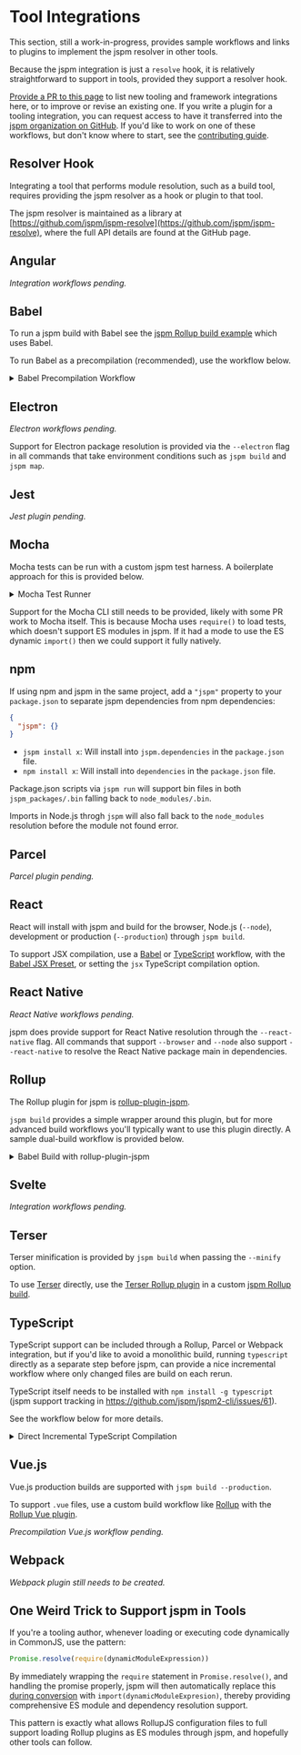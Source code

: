 # Tool Integrations

This section, still a work-in-progress, provides sample workflows and links to plugins to implement the jspm resolver in other tools.

Because the jspm integration is just a `resolve` hook, it is relatively straightforward to support in tools, provided they support a resolver hook.

[Provide a PR to this page](https://github.com/jspm/jspm.org/blob/master/docs/integrations.md) to list new tooling and framework integrations here, or to improve or revise an existing one. If you write a plugin for a tooling integration, you can request access to have it transferred into the [jspm organization on GitHub](https://github.com/jspm). If you'd like to work on one of these workflows, but don't know where to start, see the [contributing guide](TODO).

## Resolver Hook

Integrating a tool that performs module resolution, such as a build tool, requires providing the jspm resolver as a hook or plugin to that tool.

The jspm resolver is maintained as a library at [https://github.com/jspm/jspm-resolve](https://github.com/jspm/jspm-resolve), where the full API details are found at the GitHub page.

## Angular

_Integration workflows pending._

## Babel

To run a jspm build with Babel see the [jspm Rollup build example](#Rollup) which uses Babel.

To run Babel as a precompilation (recommended), use the workflow below.

<details>
<summary>Babel Precompilation Workflow</summary>

> `jspm install` support for Babel CLI currently doesn't work as there is no way to use dynamic `import()` to provide the plugins which is required for the jspm integration. If and when Babel supports asynchronous / promise-based plugin configuration, then we'll be able to support this. See the tracking issue at https://github.com/babel/babel/issues/9888.

First [separate the jspm and npm dependencies](#npm) in the `package.json`:

```json
{
  "jspm": {}
}
```

Install Babel and any plugins:

```
npm install @babel/core @babel/cli @babel/preset-env --dev
```

Create a `babel.config.js`:

```
module.exports = {
  sourceMap: true,
  presets: ["@babel/preset-env"]
};
```

And set up the `package.json` `"scripts"` entry:

```js
{
  "scripts": {
    "compile": "babel src -d lib",
    "compile-watch": "babel src -d lib --watch"
  }
}
```

`jspm run compile` (or `compile-watch`) will now compile all the individual `src` files to the `lib` directory, where they can then be optimized further [as in the main guide workflows](/docs/guide).

</details>

## Electron

_Electron workflows pending._

Support for Electron package resolution is provided via the `--electron` flag in all commands that take environment conditions such as `jspm build` and `jspm map`.

## Jest

_Jest plugin pending._

## Mocha

Mocha tests can be run with a custom jspm test harness. A boilerplate approach for this is provided below.

<details>
<summary>Mocha Test Runner</summary>

```
jspm install mocha
```

Create the following runner in a `test/test.js` file:

```js
import Mocha from 'mocha';
import { dirname } from 'path';
import { fileURLToPath } from 'url';
import { promises as fs } from 'fs';

(async () => {
  const __dirname = dirname(fileURLToPath(import.meta.url));
  const tests = (await fs.readdir(__dirname)).filter(name => name.endsWith('.js'));
  const mocha = new Mocha({
    // Set Mocha options here
  });

  for (const test of tests) {
    mocha.suite.emit('pre-require', global, test, mocha);
    await import('./' + test);
  }

  mocha.run();
})()
.catch(e => {
  console.error(e);
});
```

This can be executed with `jspm test/test.js`, or in the `package.json`:

```json
{
  "scripts": {
    "test": "jspm test/test.js"
  }
}
```

The above will run all `test/*.js` test files through Mocha.
</details>

Support for the Mocha CLI still needs to be provided, likely with some PR work to Mocha itself. This is because Mocha uses `require()` to load tests, which doesn't support ES modules in jspm. If it had a mode to use the ES dynamic `import()` then we could support it fully natively.

## npm

If using npm and jspm in the same project, add a `"jspm"` property to your `package.json` to separate jspm dependencies from npm dependencies:

```json
{
  "jspm": {}
}
```

* `jspm install x`: Will install into `jspm.dependencies` in the `package.json` file.
* `npm install x`: Will install into `dependencies` in the `package.json` file.

Package.json scripts via `jspm run` will support bin files in both `jspm_packages/.bin` falling back to `node_modules/.bin`.

Imports in Node.js throgh `jspm` will also fall back to the `node_modules` resolution before the module not found error.

## Parcel

_Parcel plugin pending._

## React

React will install with jspm and build for the browser, Node.js (`--node`), development or production (`--production`) through `jspm build`.

To support JSX compilation, use a [Babel](#Babel) or [TypeScript](#TypeScript) workflow, with the [Babel JSX Preset](https://babeljs.io/docs/en/babel-preset-react), or setting the `jsx` TypeScript compilation option.

## React Native

_React Native workflows pending._

jspm does provide support for React Native resolution through the `--react-native` flag. All commands that support `--browser` and `--node` also support `--react-native` to resolve the React Native package main in dependencies.

## Rollup

The Rollup plugin for jspm is [rollup-plugin-jspm](https://github.com/jspm/rollup-plugin-jspm).

`jspm build` provides a simple wrapper around this plugin, but for more advanced build workflows you'll typically want to use this plugin directly. A sample dual-build workflow is provided below.

<details>
<summary>Babel Build with rollup-plugin-jspm</summary>

Install Rollup, The [Rollup jspm plugin](https://github.com/jspm/rollup-plugin-jspm), and [Rollup Plugin Babel](https://github.com/rollup/rollup-plugin-babel):

```
jspm install rollup rollup-plugin-jspm rollup-plugin-babel@latest --dev
```

Create the following `rollup.config.js` file:

```js
import jspm from 'rollup-plugin-jspm';
import babel from 'rollup-plugin-babel';

export default {
  // Leading "./" still important here
  input: ['./test.js'],
  output: {
    dir: 'dist',
    format: 'esm'
  },
  plugins: [jspm({
    env: {
      node: true,
      production: true
    }
  }), babel({
    exclude: 'jspm_packages/**'
  })]
};
```

Run `jspm_packages/.bin/rollup -c` or setup the `package.json` `"scripts"` entry:

```json
{
  "scripts": {
    "build": "rollup -c"
  }
}
```

> In this example we're building for the Node.js production environment (handling the correct resolutions, `process.env.NODE_ENV` etc). By default, jspm will build for the browser development environment.

Further plugins and build customizations can then be added to the above.
</details>

## Svelte

_Integration workflows pending._

## Terser

Terser minification is provided by `jspm build` when passing the `--minify` option.

To use [Terser](https://github.com/terser-js/terser) directly, use the [Terser Rollup plugin](https://github.com/TrySound/rollup-plugin-terser) in a custom [jspm Rollup build](#Rollup).

## TypeScript

TypeScript support can be included through a Rollup, Parcel or Webpack integration, but if you'd like to avoid a monolithic build, running `typescript` directly as a separate step before jspm, can provide a nice incremental workflow where only changed files are build on each rerun.

TypeScript itself needs to be installed with `npm install -g typescript` (jspm support tracking in https://github.com/jspm/jspm2-cli/issues/61).

See the workflow below for more details.

<details>
<summary>Direct Incremental TypeScript Compilation</summary>

Since we are installing TypeScript with npm, we should [separate the jspm dependencies from npm dependencies](#npm) in the `package.json`:

```json
{
  "jspm": {}
}
```

Install TypeScript:

```
npm install typescript
```

Installing any dependencies does require installing both the TypeScript types with npm and the jspm version separately:
```
jspm install react
npm install @types/react
```

> You can skip installing the type dependencies, but this will provide compilation errors, even though the compilation will still complete successfully.

Create the `tsconfig.json` file:
```json
{
  "compilerOptions": {
    "allowSyntheticDefaultImports": true,
    "module": "ESNext",
    "moduleResolution": "node",
    "outDir": "lib",
    "skipLibCheck": true,
    "sourceMap": true,
    "target": "esnext",
    "typeRoots": ["node_modules/@types"],
  },
  "include": [
    "src/**/*.ts",
  ]
}
```

Set up the compilation as a `package.json` script with:

```json
{
  "scripts": {
    "compile": "tsc",
    "compile-watch": "tsc --watch"
  }
}
```

Running `jspm run compile` (or `compile-watch`) will now compile the all `.ts` files in the `"src"` folder to the `"lib"` folder as ES modules. In addition this compilation workflow will be fully incremental, only doing the work it needs to do.

This can then be combined with a `"build"` script to handle optimization or browser mappings. The `"lib"` folder can be treated like the `"src"` folder from the perspective of all the jspm map and optimization workflows as described in the [main guide](/docs/guide). For example, build a single-file browser script build with `jspm build lib/test.js --production -f iife`, etc.

</details>

## Vue.js

Vue.js production builds are supported with `jspm build --production`.

To support `.vue` files, use a custom build workflow like [Rollup](#Rollup) with the [Rollup Vue plugin](https://github.com/vuejs/rollup-plugin-vue).

_Precompilation Vue.js workflow pending._

## Webpack

_Webpack plugin still needs to be created._

## One Weird Trick to Support jspm in Tools

If you're a tooling author, whenever loading or executing code dynamically in CommonJS, use the pattern:

```js
Promise.resolve(require(dynamicModuleExpression))
```

By immediately wrapping the `require` statement in `Promise.resolve()`, and handling the promise properly, jspm will then automatically replace this [during conversion](/about/architecture#commonjs-conversion) with `import(dynamicModuleExpresion)`, thereby providing comprehensive ES module and dependency resolution support.

This pattern is exactly what allows RollupJS configuration files to full support loading Rollup plugins as ES modules through jspm, and hopefully other tools can follow.
